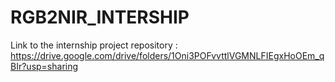 # RGB2NIR_INTERSHIP

Link to the internship project repository : https://drive.google.com/drive/folders/1Oni3POFvvttlVGMNLFIEgxHoOEm_qBIr?usp=sharing
